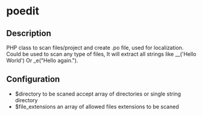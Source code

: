 poedit
======


## Description

PHP class to scan files/project and create .po file, used for localization. Could be used to scan any type of files, It will extract all strings like __('Hello World') Or _e("Hello again.").


## Configuration
* $directory to be scaned accept array of directories or single string directory
* $file_extensions an array of allowed files extensions to be scaned